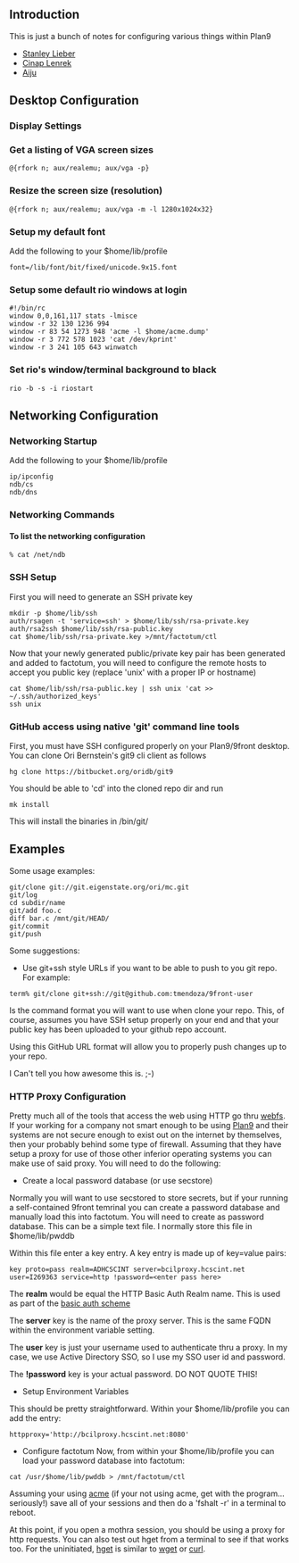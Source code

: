 ## Introduction

This is just a bunch of notes for configuring various things within Plan9

* [Stanley Lieber](http://plan9.stanleylieber.com/)
* [Cinap Lenrek](http://9front.org/cinap.html)
* [Aiju](http://aiju.de)

## Desktop Configuration

### Display Settings

### Get a listing of VGA screen sizes

```
@{rfork n; aux/realemu; aux/vga -p}
```

### Resize the screen size (resolution)

```
@{rfork n; aux/realemu; aux/vga -m -l 1280x1024x32}
```

### Setup my default font

Add the following to your $home/lib/profile

```
font=/lib/font/bit/fixed/unicode.9x15.font
```

### Setup some default rio windows at login

```
#!/bin/rc
window 0,0,161,117 stats -lmisce
window -r 32 130 1236 994
window -r 83 54 1273 948 'acme -l $home/acme.dump'
window -r 3 772 578 1023 'cat /dev/kprint'
window -r 3 241 105 643 winwatch
```

### Set rio's window/terminal background to black

```
rio -b -s -i riostart
```

## Networking Configuration 

### Networking Startup
Add the following to your $home/lib/profile

```
ip/ipconfig
ndb/cs
ndb/dns
```
### Networking Commands

#### To list the networking configuration
```
% cat /net/ndb
```

### SSH Setup
First you will need to generate an SSH private key

```
mkdir -p $home/lib/ssh
auth/rsagen -t 'service=ssh' > $home/lib/ssh/rsa-private.key
auth/rsa2ssh $home/lib/ssh/rsa-public.key
cat $home/lib/ssh/rsa-private.key >/mnt/factotum/ctl
```

Now that your newly generated public/private key pair has been generated and added to factotum, you will need to configure the
remote hosts to accept you public key (replace 'unix' with a proper IP or hostname)

```
cat $home/lib/ssh/rsa-public.key | ssh unix 'cat >> ~/.ssh/authorized_keys'
ssh unix

```

### GitHub access using native 'git' command line tools
First, you must have SSH configured properly on your Plan9/9front desktop.  You can clone Ori Bernstein's git9 cli client as 
follows

```
hg clone https://bitbucket.org/oridb/git9
```

You should be able to 'cd' into the cloned repo dir and run

```
mk install
```

This will install the binaries in /bin/git/

Examples
--------

Some usage examples:

	git/clone git://git.eigenstate.org/ori/mc.git
	git/log
	cd subdir/name
	git/add foo.c
	diff bar.c /mnt/git/HEAD/
	git/commit
	git/push

Some suggestions:

* Use git+ssh style URLs if you want to be able to push to you git repo.  For example:

```
term% git/clone git+ssh://git@github.com:tmendoza/9front-user
```

Is the command format you will want to use when clone your repo.  This, of course, assumes you have SSH setup properly on your end
and that your public key has been uploaded to your github repo account.

Using this GitHub URL format will allow you to properly push changes up to your repo.

I Can't tell you how awesome this is.  ;-)

### HTTP Proxy Configuration 

Pretty much all of the tools that access the web using HTTP go thru [webfs](http://man.9front.org/4/webfs).  If your working for a company not smart enough to be using [Plan9](https://en.wikipedia.org/wiki/Plan_9_from_Bell_Labs) and their systems are not secure enough to exist out on the internet by themselves, then your probably behind some type of firewall.  Assuming that they have setup a proxy for use of those other inferior operating systems you can make use of said proxy.  You will need to do the following:

* Create a local password database (or use secstore)

Normally you will want to use secstored to store secrets, but if your running a self-contained 9front temrinal you can create a password database and manually load this into factotum.  You will need to create
as password database.  This can be a simple text file.  I normally store this file in $home/lib/pwddb

Within this file enter a key entry.  A key entry is made up of key=value pairs:

```
key proto=pass realm=ADHCSCINT server=bcilproxy.hcscint.net user=I269363 service=http !password=<enter pass here>
```

The **realm** would be equal the HTTP Basic Auth Realm name.  This is used as part of the [basic auth scheme](https://developer.mozilla.org/en-US/docs/Web/HTTP/Authentication#WWW-Authenticate_and_Proxy-Authenticate_headers)

The **server** key is the name of the proxy server.   This is the same FQDN within the environment variable setting.  

The **user** key is just your username used to authenticate thru a proxy.  In my case, we use Active Directory SSO, so I use my SSO user id and password.  
 
The **!password** key is your actual password.  DO NOT QUOTE THIS!

* Setup Environment Variables 

This should be pretty straightforward.  Within your $home/lib/profile you can add the entry:

```
httpproxy='http://bcilproxy.hcscint.net:8080'
```

* Configure factotum
Now, from within your $home/lib/profile you can load your password database into factotum:

```
cat /usr/$home/lib/pwddb > /mnt/factotum/ctl
```
Assuming your using [acme](http://man.9front.org/1/acme) (if your not using acme, get with the program... seriously!) save all of your sessions and then do a 'fshalt -r' in a terminal to reboot.

At this point, if you open a mothra session, you should be using a proxy for http requests.  You can also test out hget from a terminal to see if that works too.  For the uninitiated, [hget](http://man.9front.org/1/hget) is similar to [wget](https://www.gnu.org/software/wget/) or [curl](https://curl.haxx.se/).

